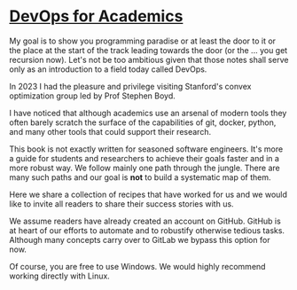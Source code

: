 # [DevOps for Academics](https://tschm.github.io/docs2github/docs/index.html)

My goal is to show you programming paradise or at least the door to it or the
place at the start of the track leading towards the door (or the ... you get recursion now).
Let's not be too ambitious given that those notes shall serve only as an introduction
to a field today called DevOps.

In 2023 I had the pleasure and privilege visiting Stanford's convex optimization
group led by Prof Stephen Boyd.

I have noticed that although academics use an arsenal of modern tools they often
barely scratch the surface of the capabilities of git, docker, python, and many
other tools that could support their research.

This book is not exactly written for seasoned software engineers. It's more a guide
for students and researchers to achieve their goals faster and in a more robust way.
We follow mainly one path through the jungle. There are many such paths and our goal
is **not** to build a systematic map of them.

Here we share a collection of recipes that have worked for us
and we would like to invite all readers to share their success stories with us.

We assume readers have already created an account on GitHub.
GitHub is at heart of our efforts to automate and to robustify otherwise tedious
tasks. Although many concepts carry over to GitLab we bypass this option for now.

Of course, you are free to use Windows. We would highly recommend working directly
with Linux.
